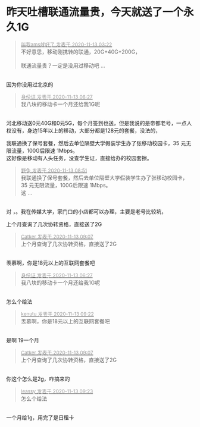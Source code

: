 # 昨天吐槽联通流量贵，今天就送了一个永久1G


<div class="quote"><blockquote><font size="2"><a href="https://www.hostloc.com/forum.php?mod=redirect&amp;goto=findpost&amp;pid=9446530&amp;ptid=765708" target="_blank"><font color="#999999">叫我ams就好了 发表于 2020-11-13 03:22</font></a></font><br />
不好意思，移动刚携转的联通，20G+40G+200G，<br />
<br />
联通流量贵？一定是没用过移动吧 ...</blockquote></div><br />
因为你没用过北京的

<div class="quote"><blockquote><font size="2"><a href="https://www.hostloc.com/forum.php?mod=redirect&amp;goto=findpost&amp;pid=9446573&amp;ptid=765708" target="_blank"><font color="#999999">身份证 发表于 2020-11-13 06:27</font></a></font><br />
我八块的移动卡一个月还给我1G呢</blockquote></div><br />
河北移动送0元40G和0元5G，每个月签到也送，但是我说的是帝都老号，一点人权没有，身边15年以上的移动，大部分都是128元的套餐，没法的，

我联通换了保号套餐，然后去单位隔壁大学假装学生办了张移动校园卡，35 元无限流量，100G后限速 1Mbps。<br />
这好像是移动有人头任务，没查学生证，直接给办的校园套擦。

<div class="quote"><blockquote><font size="2"><a href="https://www.hostloc.com/forum.php?mod=redirect&amp;goto=findpost&amp;pid=9446850&amp;ptid=765708" target="_blank"><font color="#999999">野兔 发表于 2020-11-13 08:51</font></a></font><br />
我联通换了保号套餐，然后去单位隔壁大学假装学生办了张移动校园卡，35 元无限流量，100G后限速 1Mbps。<br />
这 ...</blockquote></div><br />
对 ，。我在传媒大学，家门口的小店都可以办理，主要是老号比较坑，

上个月查询了几次协转资格，直接送了2G<br />
<img id="aimg_VZ9qE" onclick="zoom(this, this.src, 0, 0, 0)" class="zoom" src="https://i.w3tt.com/images/oKeBK.jpg" onmouseover="img_onmouseoverfunc(this)" onload="thumbImg(this)" border="0" alt="" />

<div class="quote"><blockquote><font size="2"><a href="https://www.hostloc.com/forum.php?mod=redirect&amp;goto=findpost&amp;pid=9446904&amp;ptid=765708" target="_blank"><font color="#999999">Catker 发表于 2020-11-13 09:07</font></a></font><br />
上个月查询了几次协转资格，直接送了2G</blockquote></div><br />
羡慕啊，你是18元以上的互联网套餐吧

<div class="quote"><blockquote><font size="2"><a href="https://www.hostloc.com/forum.php?mod=redirect&amp;goto=findpost&amp;pid=9446573&amp;ptid=765708" target="_blank"><font color="#999999">身份证 发表于 2020-11-13 06:27</font></a></font><br />
我八块的移动卡一个月还给我1G呢</blockquote></div><br />
怎么个给法

<div class="quote"><blockquote><font size="2"><a href="https://www.hostloc.com/forum.php?mod=redirect&amp;goto=findpost&amp;pid=9446965&amp;ptid=765708" target="_blank"><font color="#999999">kenutu 发表于 2020-11-13 09:22</font></a></font><br />
羡慕啊，你是18元以上的互联网套餐吧</blockquote></div><br />
是啊 19一个月

<div class="quote"><blockquote><font size="2"><a href="https://www.hostloc.com/forum.php?mod=redirect&amp;goto=findpost&amp;pid=9446904&amp;ptid=765708" target="_blank"><font color="#999999">Catker 发表于 2020-11-13 09:07</font></a></font><br />
上个月查询了几次协转资格，直接送了2G</blockquote></div><br />
你这个怎么是2g，咋搞来的

<div class="quote"><blockquote><font size="2"><a href="https://www.hostloc.com/forum.php?mod=redirect&amp;goto=findpost&amp;pid=9446968&amp;ptid=765708" target="_blank"><font color="#999999">leassy 发表于 2020-11-13 09:23</font></a></font><br />
怎么个给法</blockquote></div><br />
一个月给1g，用完了是日租卡
